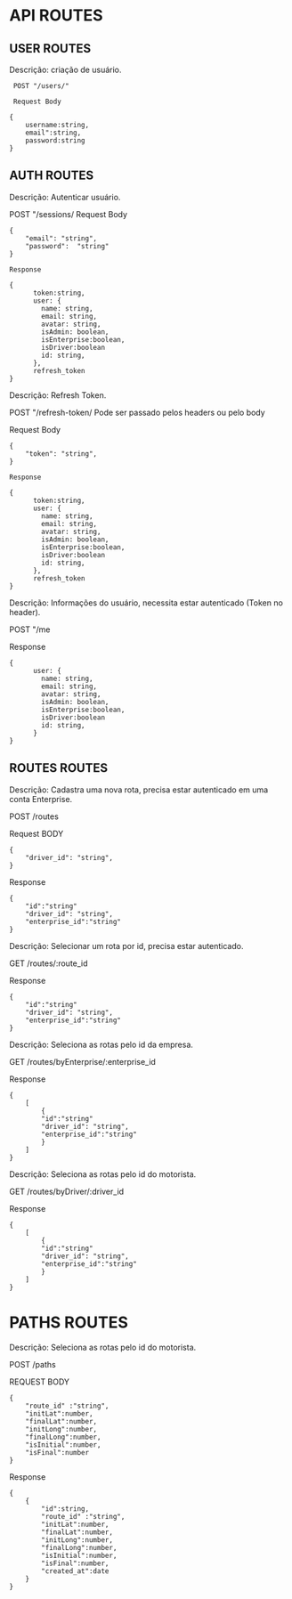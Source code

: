 # API ROUTES

## USER ROUTES

Descrição: criação de usuário.

```
 POST "/users/"

 Request Body

{
    username:string,
    email":string,
    password:string
}
```

## AUTH ROUTES
Descrição: Autenticar usuário.

POST "/sessions/
Request Body
```
{
    "email": "string",
    "password":  "string"
}

Response

{
      token:string,
      user: {
        name: string,
        email: string,
        avatar: string,
        isAdmin: boolean,
        isEnterprise:boolean,
        isDriver:boolean
        id: string,
      },
      refresh_token
}
```

Descrição: Refresh Token.

POST "/refresh-token/
Pode ser passado pelos headers ou pelo body

Request Body
```
{
    "token": "string",
}

Response

{
      token:string,
      user: {
        name: string,
        email: string,
        avatar: string,
        isAdmin: boolean,
        isEnterprise:boolean,
        isDriver:boolean
        id: string,
      },
      refresh_token
}
```
Descrição: Informações do usuário, necessita estar autenticado (Token no header).

POST "/me

Response
```
{
      user: {
        name: string,
        email: string,
        avatar: string,
        isAdmin: boolean,
        isEnterprise:boolean,
        isDriver:boolean
        id: string,
      }
}
```

## ROUTES ROUTES

Descrição: Cadastra uma nova rota, precisa estar autenticado em uma conta Enterprise.

POST /routes

Request BODY

```
{
    "driver_id": "string",
}
```
Response

```
{
    "id":"string"
    "driver_id": "string",
    "enterprise_id":"string"
}
```
Descrição: Selecionar um rota por id, precisa estar autenticado.

GET /routes/:route_id

Response

```
{
    "id":"string"
    "driver_id": "string",
    "enterprise_id":"string"
}
```
Descrição: Seleciona as rotas pelo id da empresa.

GET /routes/byEnterprise/:enterprise_id

Response

```
{
    [
        {
        "id":"string"
        "driver_id": "string",
        "enterprise_id":"string"
        }
    ]
}
```
Descrição: Seleciona as rotas pelo id do motorista.

GET /routes/byDriver/:driver_id

Response

```
{
    [
        {
        "id":"string"
        "driver_id": "string",
        "enterprise_id":"string"
        }
    ]
}
```

# PATHS ROUTES

Descrição: Seleciona as rotas pelo id do motorista.

POST /paths

REQUEST BODY

```
{
    "route_id" :"string",
    "initLat":number,
    "finalLat":number,
    "initLong":number,
    "finalLong":number,
    "isInitial":number,
    "isFinal":number
}
```

Response

```
{
    {
        "id":string,
        "route_id" :"string",
        "initLat":number,
        "finalLat":number,
        "initLong":number,
        "finalLong":number,
        "isInitial":number,
        "isFinal":number,
        "created_at":date
    }
}
```



